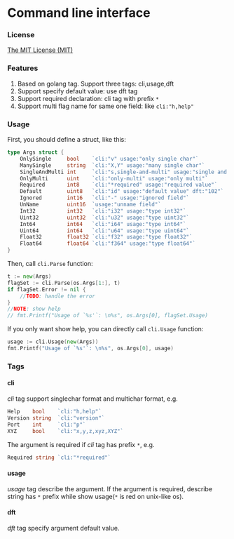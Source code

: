 Command line interface
======================

### License
[The MIT License (MIT)](https://zh.wikipedia.org/wiki/MIT許可證])


### Features

1. Based on golang tag. Support three tags: cli,usage,dft
2. Support specify default value: use dft tag
3. Support required declaration: cli tag with prefix `*`
4. Support multi flag name for same one field: like `cli:"h,help"`

### Usage
	
First, you should define a struct, like this:
```go
type Args struct {
	OnlySingle     bool    `cli:"v" usage:"only single char"`
	ManySingle     string  `cli:"X,Y" usage:"many single char"`
	SingleAndMulti int     `cli:"s,single-and-multi" usage:"single and multi"`
	OnlyMulti      uint    `cli:"only-multi" usage:"only multi"`
	Required       int8    `cli:"*required" usage:"required value"`
	Default        uint8   `cli:"id" usage:"default value" dft:"102"`
	Ignored        int16   `cli:"-" usage:"ignored field"`
	UnName         uint16  `usage:"unname field"`
	Int32          int32   `cli:"i32" usage:"type int32"`
	Uint32         uint32  `cli:"u32" usage:"type uint32"`
	Int64          int64   `cli:"i64" usage:"type int64"`
	Uint64         int64   `cli:"u64" usage:"type uint64"`
	Float32        float32 `cli:"f32" usage:"type float32"`
	Float64        float64 `cli:"f364" usage:"type float64"`
}
```

Then, call `cli.Parse` function:
```go
t := new(Args)
flagSet := cli.Parse(os.Args[1:], t)
if flagSet.Error != nil {
	//TODO: handle the error
}
//NOTE: show help
// fmt.Printf("Usage of `%s'`: \n%s", os.Args[0], flagSet.Usage)
```

If you only want show help, you can directly call `cli.Usage` function:
```go
usage := cli.Usage(new(Args))
fmt.Printf("Usage of `%s'`: \n%s", os.Args[0], usage)
```

### Tags

#### cli

*cli* tag support singlechar format and multichar format, e.g.

```go
Help    bool    `cli:"h,help"`
Version string  `cli:"version"`
Port    int     `cli:"p"`
XYZ     bool    `cli:"x,y,z,xyz,XYZ"` 
```

The argument is required if *cli* tag has prefix `*`, e.g.

```go
Required string `cli:"*required"`
```

#### usage

*usage* tag describe the argument. If the argument is required, describe string has `*` prefix while show usage(`*` is red on unix-like os).

#### dft
*dft* tag specify argument default value.
